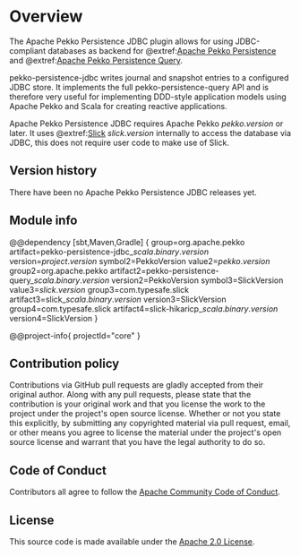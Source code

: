 # Overview

The Apache Pekko Persistence JDBC plugin allows for using JDBC-compliant databases as backend for @extref:[Apache Pekko Persistence](pekko:persistence.html) and @extref:[Apache Pekko Persistence Query](pekko:persistence-query.html).

pekko-persistence-jdbc writes journal and snapshot entries to a configured JDBC store. It implements the full pekko-persistence-query API and is therefore very useful for implementing DDD-style application models using Apache Pekko and Scala for creating reactive applications.

Apache Pekko Persistence JDBC requires Apache Pekko $pekko.version$ or later. It uses @extref:[Slick](slick:) $slick.version$ internally to access the database via JDBC, this does not require user code to make use of Slick.

## Version history

There have been no Apache Pekko Persistence JDBC releases yet.

## Module info

@@dependency [sbt,Maven,Gradle] {
  group=org.apache.pekko
  artifact=pekko-persistence-jdbc_$scala.binary.version$
  version=$project.version$
  symbol2=PekkoVersion
  value2=$pekko.version$
  group2=org.apache.pekko
  artifact2=pekko-persistence-query_$scala.binary.version$
  version2=PekkoVersion
  symbol3=SlickVersion
  value3=$slick.version$
  group3=com.typesafe.slick
  artifact3=slick_$scala.binary.version$
  version3=SlickVersion
  group4=com.typesafe.slick
  artifact4=slick-hikaricp_$scala.binary.version$
  version4=SlickVersion
}

@@project-info{ projectId="core" }

## Contribution policy

Contributions via GitHub pull requests are gladly accepted from their original author. Along with any pull requests, please state that the contribution is your original work and that you license the work to the project under the project's open source license. Whether or not you state this explicitly, by submitting any copyrighted material via pull request, email, or other means you agree to license the material under the project's open source license and warrant that you have the legal authority to do so.

## Code of Conduct

Contributors all agree to follow the [Apache Community Code of Conduct](https://www.apache.org/foundation/policies/conduct.html).

## License

This source code is made available under the [Apache 2.0 License](https://www.apache.org/licenses/LICENSE-2.0).
